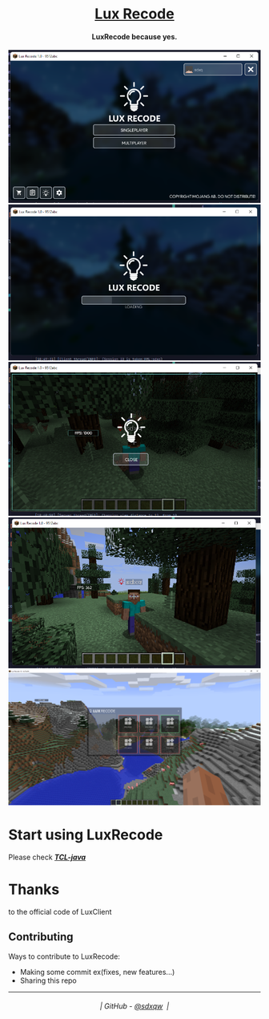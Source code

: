 <h1 align="center">
  <a href="https://github.com/sdxqw/LuxRecode">Lux Recode</a>
</h1>

<h4 align="center">LuxRecode because yes.</h4>

![img.png](img.png)
![img_1.png](img_1.png)
![img_2.png](img_2.png)
![img_3.png](img_3.png)
![img_4.png](img_4.png)

# Start using LuxRecode
Please check [_**TCL-java**_](https://github.com/AxstSoftware/TCL-Java/wiki)</br>

# Thanks

to the official code of LuxClient

## Contributing

Ways to contribute to LuxRecode:

* Making some commit ex(fixes, new features...)
* Sharing this repo

---
<h6 align="center">
  | GitHub - <a href="https://github.com/sdxqw">@sdxqw</a> 
  |
</h6>
